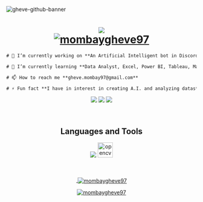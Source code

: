 ![gheve-github-banner](https://user-images.githubusercontent.com/55573274/193395056-4d51d0f5-0d82-4b42-9abd-ca9595253ae0.png)
<h1 align="center">
  <a href="#">
    <img src="https://readme-typing-svg.herokuapp.com?color=ffffff&lines=Hi+👋;I'm+Gheve+Mombay;Data+Analyst.&center=true&size=30" /></br>
  <img src="https://komarev.com/ghpvc/?username=mombaygheve97&label=Profile%20views&color=ffffff&style=flat" alt="mombaygheve97" />
  </a>
</h1>

```diff
# 🔭 I’m currently working on **An Artificial Intelligent bot in Discord**

# 🌱 I’m currently learning **Data Analyst, Excel, Power BI, Tableau, Machine Learning, and Python**

# 📫 How to reach me **gheve.mombay97@gmail.com**

# ⚡ Fun fact **I have in interest in creating A.I. and analyzing datas**
```

<p align="center">
<a href="https://twitter.com/mombaygheve97" target="_blank">
<img src="https://skillicons.dev/icons?i=twitter&theme=dark" ></a>
 
<a href="https://linkedin.com/in/gheve-mombay-490ba823a/" target="_blank">
<img src="https://skillicons.dev/icons?i=linkedin&theme=dark" ></a>
  
 <a href="https://www.instagram.com/gheveezekiel/" target="_blank">
<img src="https://skillicons.dev/icons?i=instagram&theme=dark" ></a>
 </p>
 <br>
 
 
 <h2 align="center">Languages and Tools</h2>
<div align="center">
   <img src="https://skillicons.dev/icons?i=androidstudio,cpp,django,git,java,mysql,photoshop,python,tensorflow,unity,&theme=dark" />
    <a href="https://opencv.org/" target="_blank" rel="noreferrer"> <img src="https://www.vectorlogo.zone/logos/opencv/opencv-icon.svg" alt="opencv" width="40" height="40"/> </a> <a href="https://www.photoshop.com/en" target="_blank" rel="noreferrer"> 
</div>
<br>
<br>
  
<p align="center">&nbsp;<img align="center" src="https://github-readme-stats.vercel.app/api?username=mombaygheve97&show_icons=true&locale=en&bg_color=ffffff&title_color=000000&text_color=000000&icon_color=ffffff&hide_border=true" alt="mombaygheve97" /></p>

<p align="center"><img align="center" src="https://github-readme-streak-stats.herokuapp.com/?user=mombaygheve97&bg_color=ffffff&title_color=000000&text_color=000000&hide_border=true&theme=dark" alt="mombaygheve97" /></p>
